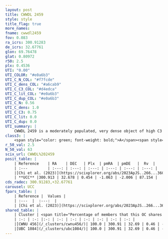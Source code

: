 ```yaml
---
layout: post
title: CWWDL 2459
style: style
title_flag: true
more_names: 
fname: cwwdl2459
fov: 0.083
ra_icrs: 300.91283
de_icrs: 32.67761
glon: 69.76478
glat: 0.80972
r50: 2.5
plx: 0.4536
UTI: "0.00"
UTI_COLOR: "#e0a6b3"
UTI_C_N_COL: "#f7fcde"
UTI_C_dens_COL: "#a6cab9"
UTI_C_C3_COL: "#d4edca"
UTI_C_lit_COL: "#e0a6b3"
UTI_C_dup_COL: "#e0a6b3"
UTI_C_N: 0.56
UTI_C_dens: 1.0
UTI_C_C3: 0.75
UTI_C_lit: 0.0
UTI_C_dup: 0.0
UTI_summary: |
    CWWDL 2459 is a moderately populated, very dense object of high C3 quality. It was recently reported in the literature.<br><br><span style="color: #99180f; font-weight: bold;">Warning: </span>This is very likely a duplicate object, which shares a large percentage of members with at least one previously reported entry.
class3: |
    <span style="color: green; font-weight: bold;">A</span><span style="color: #FFC300; font-weight: bold;">B</span>
r_50_val: 2.5
N_50_val: 63
scix_url: CWWDL%202459
posit_table: |
    | Reference    | RA    | DEC   | Plx  | pmRA  | pmDE   |  Rv  |
    | :---         | :---: | :---: | :---: | :---: | :---: | :---: |
    |[Chi et al. (2023)](https://scixplorer.org/abs/2023ApJS..266...36C) | 300.913 | 32.671 | 0.462 | -1.046 | -2.038 | 87.154 |
    | **UCC** |300.913 | 32.678 | 0.454 | -1.063 | -2.006 | 87.154 | 
cds_radec: 300.91283,+32.67761
carousel: UCC
fpars_table: |
    | Reference |  Values |
    | :---  |  :---:  |
    | [Chi et al. (2023)](https://scixplorer.org/abs/2023ApJS..266...36C) | `logAge=5.3, Z=0.32` |
shared_table: |
    | Cluster | <span title="Percentage of members that this OC shares with the ones listed">%</span>   | RA   | DEC   | Plx   | pmRA  | pmDE  | Rv | UTI |
    | :-: | :-: |:-: | :-: | :-: | :-: | :-: | :-: | :-: |
    |[CWNU 456](/_clusters/cwnu456/)| 100.0 | 300.91 | 32.69 | 0.46 | -1.07 | -2.0 | 51.4 |0.04 |
    |[UBC 1084](/_clusters/ubc1084/)| 100.0 | 300.91 | 32.69 | 0.46 | -1.07 | -2.0 | 15.65 |0.67 |
---
```

